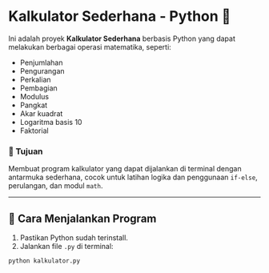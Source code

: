 # Kalkulator Sederhana - Python 🧮

Ini adalah proyek **Kalkulator Sederhana** berbasis Python yang dapat melakukan berbagai operasi matematika, seperti:
- Penjumlahan
- Pengurangan
- Perkalian
- Pembagian
- Modulus
- Pangkat
- Akar kuadrat
- Logaritma basis 10
- Faktorial

### 🎯 Tujuan
Membuat program kalkulator yang dapat dijalankan di terminal dengan antarmuka sederhana, cocok untuk latihan logika dan penggunaan `if-else`, perulangan, dan modul `math`.

---

## 🚀 Cara Menjalankan Program

1. Pastikan Python sudah terinstall.
2. Jalankan file `.py` di terminal:
```bash
python kalkulator.py

